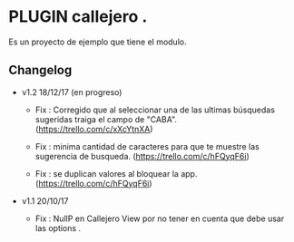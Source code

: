 # PLUGIN callejero .
Es un proyecto de ejemplo que tiene el modulo.

## Changelog



* v1.2 18/12/17 (en progreso)

   * Fix : Corregido que al seleccionar una de las ultimas búsquedas sugeridas traiga el campo de "CABA". (https://trello.com/c/xXcYtnXA)

   * Fix : minima cantidad de caracteres para que te muestre las sugerencia de busqueda. (https://trello.com/c/hFQyqF6i)

   * Fix : se duplican valores al bloquear la app. (https://trello.com/c/hFQyqF6i)

* v1.1 20/10/17

   * Fix : NullP en Callejero View por no tener en cuenta que debe usar las options .